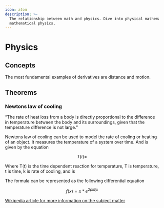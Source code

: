 ```yaml
---
icon: atom
description: >-
  The relationship between math and physics. Dive into physical mathematics and
  mathematical physics.
---
```


# Physics

## Concepts

The most fundamental examples of derivatives are distance and motion.

## Theorems

### Newtons law of cooling

“The rate of heat loss from a body is directly proportional to the difference in temperature between the body and its surroundings, given that the temperature difference is not large.”

Newtons law of cooling can be used to model the rate of cooling or heating of an object. It measures the temperature of a system over time. And is given by the equation

$$
T(t)=
$$

Where T(t) is the time dependent reaction for temperature, T is temperature, t is time, k is rate of cooling, and is

The formula can be represented as the following differential equation

$$
f(x) = x * e^{2 pi i \xi x}
$$

[Wikipedia article for more information on the subject matter](https://en.wikipedia.org/wiki/Mathematics#Physics)
